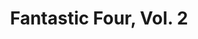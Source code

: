---
title: "Fantastic Four, Vol. 2"
issue: 7A
issue_nr: 7
full_title: Into the Negative Zone!
subtitle: ""
story_arc: ""
crossover: ""
variant: A
publisher: Marvel Comics
creators:
  - Jim Lee
  - Scott Williams
  - "John 'JD' Dickenson"
release_date: May 1997
release_year: 1997
genre:
  - Action
  - Adventure
  - Super-Heroes
format: Comic
pages: 32
signed_by: ""
price: 1.95
---